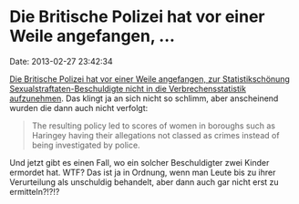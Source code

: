 Die Britische Polizei hat vor einer Weile angefangen, \...
==========================================================

Date: 2013-02-27 23:42:34

[Die Britische Polizei hat vor einer Weile angefangen, zur
Statistikschönung Sexualstraftaten-Beschuldigte nicht in die
Verbrechensstatistik
aufzunehmen](http://www.guardian.co.uk/uk/2013/feb/26/police-failed-investigate-sex-attacks).
Das klingt ja an sich nicht so schlimm, aber anscheinend wurden die dann
auch nicht verfolgt:

> The resulting policy led to scores of women in boroughs such as
> Haringey having their allegations not classed as crimes instead of
> being investigated by police.

Und jetzt gibt es einen Fall, wo ein solcher Beschuldigter zwei Kinder
ermordet hat. WTF? Das ist ja in Ordnung, wenn man Leute bis zu ihrer
Verurteilung als unschuldig behandelt, aber dann auch gar nicht erst zu
ermitteln?!?!?
